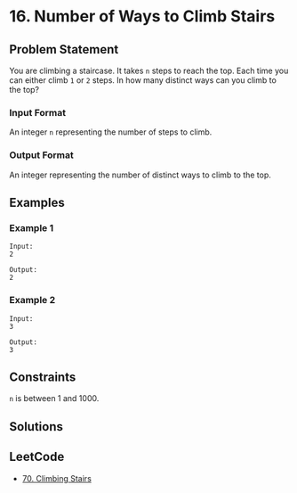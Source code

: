 # 16. Number of Ways to Climb Stairs
## Problem Statement
You are climbing a staircase. It takes `n` steps to reach the top. Each time you can either climb `1` or `2` steps. In how many distinct ways can you climb to the top?

### Input Format
An integer `n` representing the number of steps to climb.

### Output Format
An integer representing the number of distinct ways to climb to the top.

## Examples
### Example 1
```
Input:
2

Output:
2
```

### Example 2
```
Input:
3

Output:
3
```

## Constraints
`n` is between 1 and 1000.

## Solutions

## LeetCode
- [70. Climbing Stairs](https://leetcode.com/problems/climbing-stairs/)